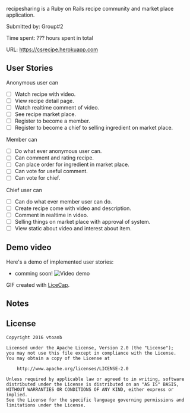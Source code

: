 recipesharing is a Ruby on Rails recipe community and market place application.

Submitted by: Group#2

Time spent: ??? hours spent in total

URL: https://csrecipe.herokuapp.com

## User Stories

Anonymous user can
* [ ] Watch recipe with video.
* [ ] View recipe detail page.
* [ ] Watch realtime comment of video.
* [ ] See recipe market place.
* [ ] Register to become a member.
* [ ] Register to become a chief to selling ingredient on market place.

Member can
* [ ] Do what ever anonymous user can.
* [ ] Can comment and rating recipe.
* [ ] Can place order for ingredient in market place.
* [ ] Can vote for useful comment.
* [ ] Can vote for chief.

Chief user can
* [ ] Can do what ever member user can do.
* [ ] Create recipe come with video and description.
* [ ] Comment in realtime in video.
* [ ] Selling things on market place with approval of system.
* [ ] View static about video and interest about item.

## Demo video

Here's a demo of implemented user stories:

* comming soon!
![Video demo]()

GIF created with [LiceCap](http://www.cockos.com/licecap/).

## Notes


## License

    Copyright 2016 vtoanb

    Licensed under the Apache License, Version 2.0 (the "License");
    you may not use this file except in compliance with the License.
    You may obtain a copy of the License at

        http://www.apache.org/licenses/LICENSE-2.0

    Unless required by applicable law or agreed to in writing, software
    distributed under the License is distributed on an "AS IS" BASIS,
    WITHOUT WARRANTIES OR CONDITIONS OF ANY KIND, either express or implied.
    See the License for the specific language governing permissions and
    limitations under the License.
